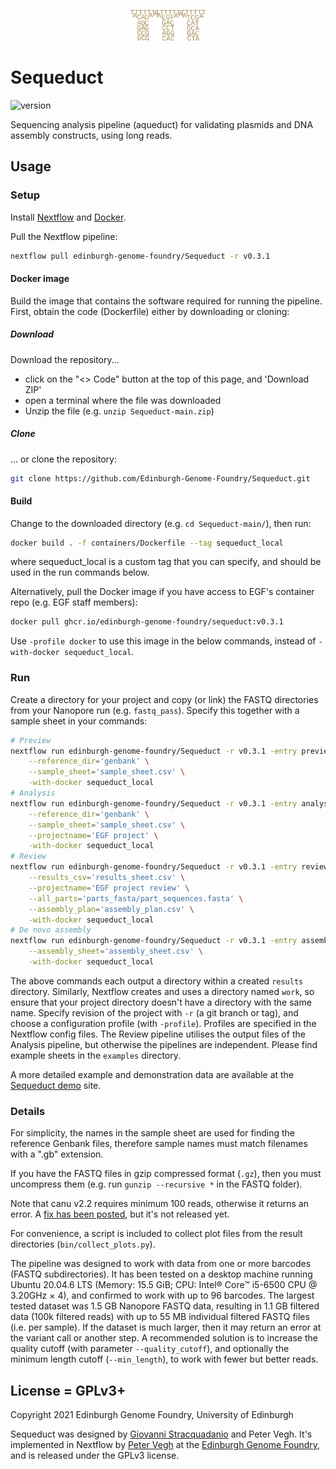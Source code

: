 <p align="center">
<img alt="Sequeduct logo" title="Sequeduct" src="images/logo.png" width="120">
</p>

# Sequeduct

![version](https://img.shields.io/badge/current_version-0.3.1-blue)

Sequencing analysis pipeline (aqueduct) for validating plasmids and DNA assembly constructs, using long reads.

## Usage

### Setup

Install [Nextflow](https://www.nextflow.io/) and [Docker](https://www.docker.com/).

Pull the Nextflow pipeline:

```bash
nextflow pull edinburgh-genome-foundry/Sequeduct -r v0.3.1
```

#### Docker image

Build the image that contains the software required for running the pipeline. First, obtain the code (Dockerfile) either by downloading or cloning:

##### Download

Download the repository...

* click on the "<> Code" button at the top of this page, and 'Download ZIP'
* open a terminal where the file was downloaded
* Unzip the file (e.g. `unzip Sequeduct-main.zip`)

##### Clone

... or clone the repository:

```bash
git clone https://github.com/Edinburgh-Genome-Foundry/Sequeduct.git
```

#### Build

Change to the downloaded directory (e.g. `cd Sequeduct-main/`), then run:

```bash
docker build . -f containers/Dockerfile --tag sequeduct_local
```

where sequeduct_local is a custom tag that you can specify, and should be used in the run commands below.

Alternatively, pull the Docker image if you have access to EGF's container repo (e.g. EGF staff members):

```bash
docker pull ghcr.io/edinburgh-genome-foundry/sequeduct:v0.3.1
```

Use `-profile docker` to use this image in the below commands, instead of `-with-docker sequeduct_local`.


### Run

Create a directory for your project and copy (or link) the FASTQ directories from your Nanopore run (e.g. `fastq_pass`). Specify this together with a sample sheet in your commands:

```bash
# Preview
nextflow run edinburgh-genome-foundry/Sequeduct -r v0.3.1 -entry preview --fastq_dir='fastq_pass' \
    --reference_dir='genbank' \
    --sample_sheet='sample_sheet.csv' \
    -with-docker sequeduct_local
# Analysis
nextflow run edinburgh-genome-foundry/Sequeduct -r v0.3.1 -entry analysis --fastq_dir='fastq_pass' \
    --reference_dir='genbank' \
    --sample_sheet='sample_sheet.csv' \
    --projectname='EGF project' \
    -with-docker sequeduct_local
# Review
nextflow run edinburgh-genome-foundry/Sequeduct -r v0.3.1 -entry review --reference_dir='genbank' \
    --results_csv='results_sheet.csv' \
    --projectname='EGF project review' \
    --all_parts='parts_fasta/part_sequences.fasta' \
    --assembly_plan='assembly_plan.csv' \
    -with-docker sequeduct_local
# De novo assembly
nextflow run edinburgh-genome-foundry/Sequeduct -r v0.3.1 -entry assembly --fastq_dir='fastq_pass' \
    --assembly_sheet='assembly_sheet.csv' \
    -with-docker sequeduct_local
```

The above commands each output a directory within a created `results` directory. Similarly, Nextflow creates and uses a directory named `work`, so ensure that your project directory doesn't have a directory with the same name. Specify revision of the project with `-r` (a git branch or tag), and choose a configuration profile (with `-profile`). Profiles are specified in the Nextflow config files. The Review pipeline utilises the output files of the Analysis pipeline, but otherwise the pipelines are independent. Please find example sheets in the `examples` directory.

A more detailed example and demonstration data are available at the [Sequeduct demo](https://github.com/Edinburgh-Genome-Foundry/Sequeduct_demo) site.


### Details

For simplicity, the names in the sample sheet are used for finding the reference Genbank files, therefore sample names must match filenames with a ".gb" extension.

If you have the FASTQ files in gzip compressed format (`.gz`), then you must uncompress them (e.g. run `gunzip --recursive *` in the FASTQ folder).

Note that canu v2.2 requires minimum 100 reads, otherwise it returns an error. A [fix has been posted](https://github.com/marbl/canu/issues/2035), but it's not released yet.

For convenience, a script is included to collect plot files from the result directories (`bin/collect_plots.py`).

The pipeline was designed to work with data from one or more barcodes (FASTQ subdirectories). It has been tested on a desktop machine running Ubuntu 20.04.6 LTS (Memory: 15.5 GiB; CPU: Intel® Core™ i5-6500 CPU @ 3.20GHz × 4), and confirmed to work with up to 96 barcodes. The largest tested dataset was 1.5 GB Nanopore FASTQ data, resulting in 1.1 GB filtered data (100k filtered reads) with up to 55 MB individual filtered FASTQ files (i.e. per sample). If the dataset is much larger, then it may return an error at the variant call or another step. A recommended solution is to increase the quality cutoff (with parameter `--quality_cutoff`), and optionally the minimum length cutoff (`--min_length`), to work with fewer but better reads.


## License = GPLv3+

Copyright 2021 Edinburgh Genome Foundry, University of Edinburgh

Sequeduct was designed by [Giovanni Stracquadanio](https://github.com/stracquadaniolab/) and Peter Vegh. It's implemented in Nextflow by [Peter Vegh](https://github.com/veghp) at the [Edinburgh Genome Foundry](https://edinburgh-genome-foundry.github.io/), and is released under the GPLv3 license.
